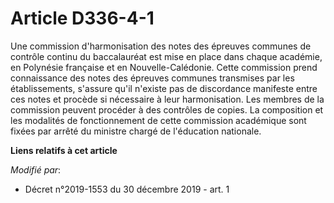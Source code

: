 # Article D336-4-1

Une commission d'harmonisation des notes des épreuves communes de contrôle continu du baccalauréat est mise en place dans
chaque académie, en Polynésie française et en Nouvelle-Calédonie. Cette commission prend connaissance des notes des épreuves
communes transmises par les établissements, s'assure qu'il n'existe pas de discordance manifeste entre ces notes et procède
si nécessaire à leur harmonisation. Les membres de la commission peuvent procéder à des contrôles de copies. La composition
et les modalités de fonctionnement de cette commission académique sont fixées par arrêté du ministre chargé de l'éducation
nationale.

**Liens relatifs à cet article**

_Modifié par_:

  - Décret n°2019-1553 du 30 décembre 2019 - art. 1
